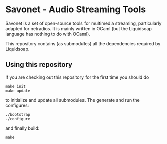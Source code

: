 Savonet - Audio Streaming Tools
===============================

Savonet is a set of open-source tools for multimedia streaming, particularly
adapted for netradios. It is mainly written in OCaml (but the Liquidsoap
language has nothing to do with OCaml).

This repository contains (as submodules) all the dependencies required by
Liquidsoap.

Using this repository
---------------------

If you are checking out this repository for the first time you should do

```
make init
make update
```

to initialize and update all submodules. The generate and run the configures:

```
./bootstrap
./configure
```

and finally build:

```
make
```
